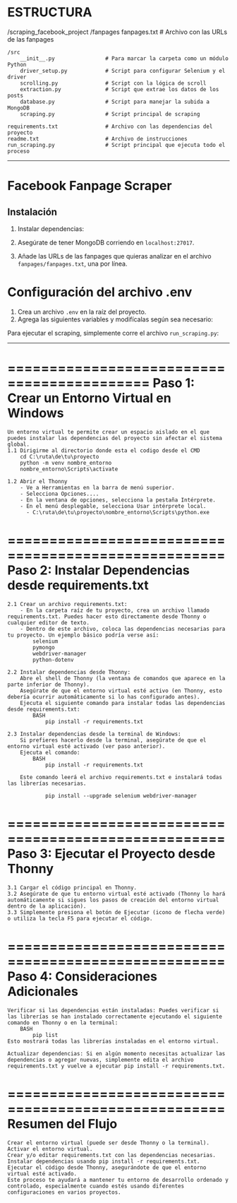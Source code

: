 # ESTRUCTURA

/scraping_facebook_project
	/fanpages
		fanpages.txt               # Archivo con las URLs de las fanpages

	/src
		__init__.py                # Para marcar la carpeta como un módulo Python
		driver_setup.py            # Script para configurar Selenium y el driver
		scrolling.py               # Script con la lógica de scroll
		extraction.py              # Script que extrae los datos de los posts
		database.py                # Script para manejar la subida a MongoDB
		scraping.py                # Script principal de scraping

	requirements.txt               # Archivo con las dependencias del proyecto
	readme.txt                     # Archivo de instrucciones
	run_scraping.py                # Script principal que ejecuta todo el proceso


----------------------------------------

# Facebook Fanpage Scraper

## Instalación

1. Instalar dependencias:

2. Asegúrate de tener MongoDB corriendo en `localhost:27017`.

3. Añade las URLs de las fanpages que quieras analizar en el archivo `fanpages/fanpages.txt`, una por línea.

# Configuración del archivo .env

1. Crea un archivo `.env` en la raíz del proyecto.
2. Agrega las siguientes variables y modifícalas según sea necesario:


Para ejecutar el scraping, simplemente corre el archivo `run_scraping.py`:

------------------------------------------

===========================================
Paso 1: Crear un Entorno Virtual en Windows
===========================================
	Un entorno virtual te permite crear un espacio aislado en el que puedes instalar las dependencias del proyecto sin afectar el sistema global.
	1.1 Dirigirme al directorio donde esta el codigo desde el CMD 
		cd C:\ruta\de\tu\proyecto
		python -m venv nombre_entorno
		nombre_entorno\Scripts\activate

	1.2 Abrir el Thonny
		- Ve a Herramientas en la barra de menú superior.
		- Selecciona Opciones....
		- En la ventana de opciones, selecciona la pestaña Intérprete.
		- En el menú desplegable, selecciona Usar intérprete local.
		  - C:\ruta\de\tu\proyecto\nombre_entorno\Scripts\python.exe


====================================================
Paso 2: Instalar Dependencias desde requirements.txt
====================================================
	2.1 Crear un archivo requirements.txt:
	 	- En la carpeta raíz de tu proyecto, crea un archivo llamado requirements.txt. Puedes hacer esto directamente desde Thonny o cualquier editor de texto.
	 	- Dentro de este archivo, coloca las dependencias necesarias para tu proyecto. Un ejemplo básico podría verse así:
			selenium
			pymongo
			webdriver-manager
			python-dotenv

	2.2 Instalar dependencias desde Thonny:
		Abre el shell de Thonny (la ventana de comandos que aparece en la parte inferior de Thonny).
		Asegúrate de que el entorno virtual esté activo (en Thonny, esto debería ocurrir automáticamente si lo has configurado antes).
		Ejecuta el siguiente comando para instalar todas las dependencias desde requirements.txt:
			BASH
				pip install -r requirements.txt

	2.3 Instalar dependencias desde la terminal de Windows:
		Si prefieres hacerlo desde la terminal, asegúrate de que el entorno virtual esté activado (ver paso anterior).
		Ejecuta el comando:
			BASH
				pip install -r requirements.txt

		Este comando leerá el archivo requirements.txt e instalará todas las librerías necesarias.

				pip install --upgrade selenium webdriver-manager


====================================================
Paso 3: Ejecutar el Proyecto desde Thonny
====================================================
	3.1 Cargar el código principal en Thonny.
	3.2 Asegúrate de que tu entorno virtual esté activado (Thonny lo hará automáticamente si sigues los pasos de creación del entorno virtual dentro de la aplicación).
	3.3 Simplemente presiona el botón de Ejecutar (icono de flecha verde) o utiliza la tecla F5 para ejecutar el código.

====================================================
Paso 4: Consideraciones Adicionales
====================================================
	Verificar si las dependencias están instaladas: Puedes verificar si las librerías se han instalado correctamente ejecutando el siguiente comando en Thonny o en la terminal:
		BASH
			pip list
	Esto mostrará todas las librerías instaladas en el entorno virtual.

	Actualizar dependencias: Si en algún momento necesitas actualizar las dependencias o agregar nuevas, simplemente edita el archivo requirements.txt y vuelve a ejecutar pip install -r requirements.txt.

====================================================
Resumen del Flujo
====================================================
	Crear el entorno virtual (puede ser desde Thonny o la terminal).
	Activar el entorno virtual.
	Crear y/o editar requirements.txt con las dependencias necesarias.
	Instalar dependencias usando pip install -r requirements.txt.
	Ejecutar el código desde Thonny, asegurándote de que el entorno virtual esté activado.
	Este proceso te ayudará a mantener tu entorno de desarrollo ordenado y controlado, especialmente cuando estés usando diferentes configuraciones en varios proyectos.

